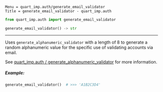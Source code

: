 ```
Menu = quart_imp.auth/generate_email_validator
Title = generate_email_validator - quart_imp.auth
```

```python
from quart_imp.auth import generate_email_validator
```

```python
generate_email_validator() -> str
```

---

Uses `generate_alphanumeric_validator` with a length of 8 to
generate a random alphanumeric value for the specific use of
validating accounts via email.

See [quart_imp.auth / generate_alphanumeric_validator](quart_imp_auth-generate_alphanumeric_validator.html) 
for more information.

##### Example:

```python
generate_email_validator()  # >>> 'A1B2C3D4'
```
